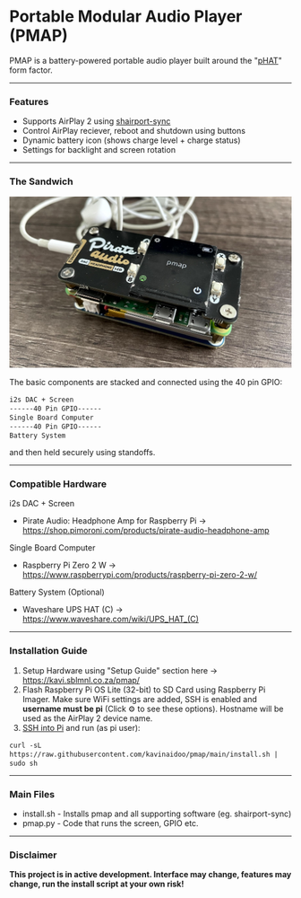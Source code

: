 # Portable Modular Audio Player (PMAP)

PMAP is a battery-powered portable audio player built around the "[pHAT](https://www.okdo.com/blog/your-guide-to-hats-and-phats/)" form factor.

---


### Features
* Supports AirPlay 2 using [shairport-sync](https://github.com/mikebrady/shairport-sync)
* Control AirPlay reciever, reboot and shutdown using buttons
* Dynamic battery icon (shows charge level + charge status)
* Settings for backlight and screen rotation
---


### The Sandwich

![pmap](pmap.jpg)

The basic components are stacked and connected using the 40 pin GPIO:
````
i2s DAC + Screen
------40 Pin GPIO------
Single Board Computer
------40 Pin GPIO------
Battery System
````
and then held securely using standoffs.

---


### Compatible Hardware
i2s DAC + Screen
* Pirate Audio: Headphone Amp for Raspberry Pi -> https://shop.pimoroni.com/products/pirate-audio-headphone-amp

Single Board Computer
* Raspberry Pi Zero 2 W -> https://www.raspberrypi.com/products/raspberry-pi-zero-2-w/

Battery System (Optional)
* Waveshare UPS HAT (C) -> https://www.waveshare.com/wiki/UPS_HAT_(C)

---

### Installation Guide
1. Setup Hardware using "Setup Guide" section here -> https://kavi.sblmnl.co.za/pmap/
2. Flash Raspberry Pi OS Lite (32-bit) to SD Card using Raspberry Pi Imager. Make sure WiFi settings are added, SSH is enabled and **username must be pi** (Click ⚙️ to see these options). Hostname will be used as the AirPlay 2 device name.
3. [SSH into Pi](https://www.raspberrypi.com/documentation/computers/remote-access.html#secure-shell-from-linux-or-mac-os) and run (as pi user):
````
curl -sL https://raw.githubusercontent.com/kavinaidoo/pmap/main/install.sh | sudo sh
````
---

### Main Files
* install.sh - Installs pmap and all supporting software (eg. shairport-sync)
* pmap.py - Code that runs the screen, GPIO etc.

---
### Disclaimer
**This project is in active development. Interface may change, features may change, run the install script at your own risk!**